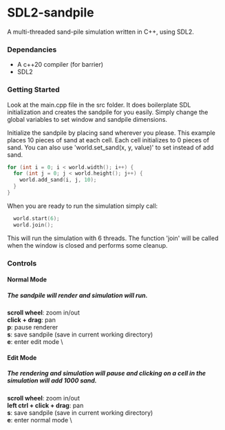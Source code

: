 # SDL2-sandpile
A multi-threaded sand-pile simulation written in C++, using SDL2.

### Dependancies
- A c++20 compiler (for barrier)
- SDL2

### Getting Started

Look at the main.cpp file in the src folder. It does boilerplate SDL initialization and creates the sandpile for you easily. Simply change the global variables to set window and sandpile dimensions. 

Initialize the sandpile by placing sand wherever you please. This example places 10 pieces of sand at each cell. Each cell initializes to 0 pieces of sand. You can also use 'world.set_sand(x, y, value)' to set instead of add sand.

``` c++
for (int i = 0; i < world.width(); i++) {
  for (int j = 0; j < world.height(); j++) {
    world.add_sand(i, j, 10);
  }
}
```

When you are ready to run the simulation simply call:

``` c++
  world.start(6);
  world.join();
```

This will run the simulation with 6 threads. The function 'join' will be called when the window is closed and performs some cleanup. 

### Controls

#### Normal Mode

##### The sandpile will render and simulation will run.

**scroll wheel**: zoom in/out \
**click + drag**: pan \
**p**: pause renderer \
**s**: save sandpile (save in current working directory) \
**e**: enter edit mode \
  

#### Edit Mode

##### The rendering and simulation will pause and clicking on a cell in the simulation will add 1000 sand.

**scroll wheel**: zoom in/out \
**left ctrl + click + drag**: pan \
**s**: save sandpile (save in current working directory) \
**e**: enter normal mode \
